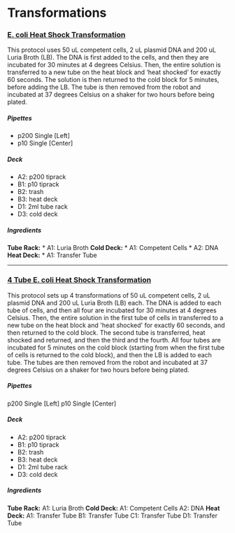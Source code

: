 # Transformations

### [E. coli Heat Shock Transformation](heat_shock.json)
This protocol uses 50 uL competent cells, 2 uL plasmid DNA and 200 uL Luria Broth (LB). The DNA is first added to the cells, and then they are incubated for 30 minutes at 4 degrees Celsius. Then, the entire solution is transferred to a new tube on the heat block and ‘heat shocked’ for exactly 60 seconds. The solution is then returned to the cold block for 5 minutes, before adding the LB. The tube is then removed from the robot and incubated at 37 degrees Celsius on a shaker for two hours before being plated.

##### Pipettes
* p200 Single [Left]
* p10 Single [Center]

##### Deck
* A2: p200 tiprack
* B1: p10 tiprack
* B2: trash
* B3: heat deck
* D1: 2ml tube rack
* D3: cold deck

##### Ingredients
**Tube Rack:**
	* A1: Luria Broth
**Cold Deck:**
	* A1: Competent Cells
	* A2: DNA
**Heat Deck:**
	* A1: Transfer Tube

---

### [4 Tube E. coli Heat Shock Transformation](4tube_heat_shock.json)
This protocol sets up 4 transformations of 50 uL competent cells, 2 uL plasmid DNA and 200 uL Luria Broth (LB) each. The DNA is added to each tube of cells, and then all four are incubated for 30 minutes at 4 degrees Celsius. Then, the entire solution in the first tube of cells in transferred to a new tube on the heat block and 'heat shocked' for exactly 60 seconds, and then returned to the cold block. The second tube is transferred, heat shocked and returned, and then the third and the fourth. All four tubes are incubated for 5 minutes on the cold block (starting from when the first tube of cells is returned to the cold block), and then the LB is added to each tube. The tubes are then removed from the robot and incubated at 37 degrees Celsius on a shaker for two hours before being plated.

##### Pipettes
p200 Single [Left]
p10 Single [Center]

##### Deck
* A2: p200 tiprack
* B1: p10 tiprack
* B2: trash
* B3: heat deck
* D1: 2ml tube rack
* D3: cold deck

##### Ingredients
**Tube Rack:**
	A1: Luria Broth
**Cold Deck:**
	A1: Competent Cells
	A2: DNA
**Heat Deck:**
	A1: Transfer Tube
	B1: Transfer Tube
	C1: Transfer Tube
	D1: Transfer Tube